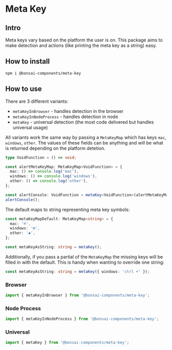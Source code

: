 # Meta Key

## Intro

Meta keys vary based on the platform the user is on. This package aims to
make detection and actions (like printing the meta key as a string) easy.

## How to install

```
npm i @bonsai-components/meta-key
```

## How to use

There are 3 different variants:

- `metaKeyInBrowser` - handles detection in the browser
- `metaKeyInNodeProcess` - handles detection in node
- `metaKey` - universal detection (the most code delivered but handles universal usage)

All variants work the same way by passing a `MetaKeyMap` which has keys `mac`, `windows`, `other`. The values of these fields can be anything and will be what is returned
depending on the platform detetion.

```ts
type VoidFunction = () => void;

const alertMetaKeyMap: MetaKeyMap<VoidFunction> = {
  mac: () => console.log('mac'),
  windows: () => console.log('windows'),
  other: () => console.log('other'),
};

const alertConsole: VoidFunction = metaKey<VoidFunction>(alertMetaKeyMap);
alertConsole();
```

The default maps to string representing meta key symbols:

```ts
const metaKeyMapDefault: MetaKeyMap<string> = {
  mac: '⌘',
  windows: '⊞',
  other: '◆',
};

const metaKeyAsString: string = metaKey();
```

Additionally, if you pass a partial of the `MetaKeyMap` the missing keys will be
filled in with the default. This is handy when wanting to override one string:

```ts
const metaKeyAsString: string = metaKey({ windows: 'ctrl +' });
```

### Browser

```ts
import { metaKeyInBrowser } from '@bonsai-components/meta-key';
```

### Node Process

```ts
import { metaKeyInNodeProcess } from '@bonsai-components/meta-key';
```

### Universal

```ts
import { metaKey } from '@bonsai-components/meta-key';
```
